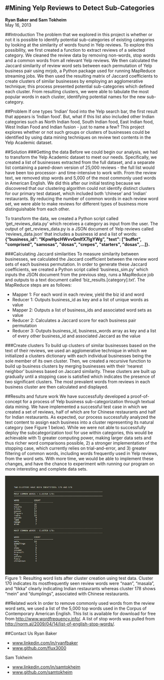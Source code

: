 #Mining Yelp Reviews to Detect Sub-Categories
-------------------------------------------------------
**Ryan Baker and Sam Tokheim**<br />
May 16, 2013

##Introduction
The problem that we explored in this project is whether or not it is possible to identify potential sub-categories of existing categories by looking at the similarity of words found in Yelp reviews. To explore this possibility, we first created a function to extract reviews of a selected category. We cleaned the review data by removing non-words, stop words and a common words from all relevant Yelp reviews. We then calculated the Jaccard similarity of review word sets between each permutation of Yelp business pair using mrjob, a Python package used for running MapReduce streaming jobs. We then used the resulting matrix of Jaccard coefficients to create clusters of similar businesses by employing an agglomerative technique; this process presented potential sub-categories which defined each cluster. From resulting clusters, we were able to tabulate the most popular words in each cluster, identifying potential names for the new sub-category.

##Problem 
If one types ‘Indian’ food into the Yelp search bar, the first result that appears is ‘Indian food’. But, what if this list also included other Indian categories such as North Indian food, South Indian food, East Indian food, West Indian Food and Indian fusion - just to name a few? This project explores whether or not such groups or clusters of businesses could be identified by using data mining techniques on review text contents in the Yelp Academic dataset.

##Solution
###Getting the data
Before we could begin our analysis, we had to transform the Yelp Academic dataset to meet our needs. Specifically, we created a list of businesses extracted from the full dataset, and a separate list containing a pared-down version of 25,000 reviews - the full list would have been too processor- and time-intensive to work with. From the review text, we removed stop words and 5,000 of the most commonly used words in American English. We did this after our initial testing because we discovered that our clustering algorithm could not identify distinct clusters for our primary test dataset, which included both ‘chinese’ and ‘indian’ restaurants. By reducing the number of common words in each review word set, we were able to make reviews for different types of business more distinguishable from each other.

To transform the data, we created a Python script called ‘get_reviews_data.py’ which receives a category as input from the user. The output of get_reviews_data.py is a JSON document of Yelp reviews called ‘reviews_data.json’ that includes a business id and a list of words: 
**{“business_id”: “IKpwHpcHWvvQmlfX7IgYWg”, "text": ["buffet", "comprised", "samosas", "dosas", "crepes", "starters", "dosas",...]}.**

###Calculating Jaccard similarities
To measure similarity between businesses, we calculated the Jaccard coefficient between the review word sets of each business permutation. In order to generate these Jaccard coefficients, we created a Python script called ‘business_sim.py’ which inputs the JSON document from the previous step, runs a MapReduce job and outputs to a text document called ‘biz_results.[category].txt’. The MapReduce steps are as follows:
	
* Mapper 1: For each word in each review, yield the biz id and word
* Reducer 1:  Outputs business_id as key and a list of unique words as value
* Mapper 2: Outputs a list of business_ids and associated word sets as value
* Reducer 2: Calculates a Jaccard score for each business pair permutation
* Reducer 3: Outputs business_id, business_words array as key and a list of every other business_id and associated Jaccard as the value


###Create clusters
To build up clusters of similar businesses based on the text of their reviews, we used an agglomerative technique in which we initialized a clusters dictionary with each individual businesses being the sole member of its own cluster. Then, we created a recursive function to build up business clusters by merging businesses with their ‘nearest neighbor’ business based on Jaccard similarity. These clusters are built up gradually until a stopping case is satisfied which indicates the presence of two significant clusters. The most prevalent words from reviews in each business cluster are then calculated and displayed.

##Results and future work
We have successfully developed a proof-of-concept for a process of Yelp business sub-categorization through textual data mining. We have implemented a successful test case in which we created a set of reviews, half of which are for Chinese restaurants and half for Indian restaurants. As expected, our process successfully analyzed the text content to assign each business into a cluster representing its natural category (see Figure 1 below). While we were not able to successfully deploy the subcategorization tool for use within categories, this would be achievable with 1) greater computing power, making larger data sets and thus richer word comparisons possible, 2) a stronger implementation of the stopping case, which currently relies on trial-and-error, and 3) greater filtering of common words, including words frequently used in Yelp reviews, from the word sets. With more time, we would be able to implement these changes, and have the chance to experiment with running our program on more interesting and complete data sets.


![Figure 1](/results/results2.jpg)
Figure 1: Resulting word lists after cluster creation using test data. Cluster 170 indicates its mostfrequently seen review words were “naan”, “masala”, and “tikka” clearly indicating Indian restaurants whereas cluster 178 shows “mein” and “dumplings”, associated with Chinese restaurants.

##Related work 
In order to remove commonly used words from the review word sets, we used a list of the 5,000 top words used in the Corpus of Contemporary American English. This list is available for download for free from http://www.wordfrequency.info/. A list of stop words was pulled from http://norm.al/2009/04/14/list-of-english-stop-words/.

##Contact Us
Ryan Baker
* www.linkedin.com/in/ryanfbaker
* www.github.com/flux3000
 
Sam Tokheim
* www.linkedin.com/in/samtokheim
* www.github.com/samtokheim

